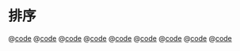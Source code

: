 # 排序

@[code](./res/sortfunc/binary_search.ts)
@[code](./res/sortfunc/bublesort.ts)
@[code](./res/sortfunc/hide.ts)
@[code](./res/sortfunc/insertSort.ts)
@[code](./res/sortfunc/linkedlist.ts)
@[code](./res/sortfunc/Linklistes5.ts)
@[code](./res/sortfunc/mergeSort.ts)
@[code](./res/sortfunc/quickSort.ts)
@[code](./res/sortfunc/selectsort.ts)
